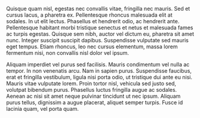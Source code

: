 <!-- title: About -->

Quisque quam nisl, egestas nec convallis vitae, fringilla nec mauris.
Sed et cursus lacus, a pharetra ex. Pellentesque rhoncus malesuada elit
at sodales. In ut elit lectus. Phasellus et hendrerit odio, ac hendrerit
ante. Pellentesque habitant morbi tristique senectus et netus et
malesuada fames ac turpis egestas. Quisque sem nibh, auctor vel dictum
eu, pharetra sit amet nunc. Integer suscipit suscipit dapibus.
Suspendisse vulputate sed mauris eget tempus. Etiam rhoncus, leo nec
cursus elementum, massa lorem fermentum nisi, non convallis nisl dolor
vel ipsum.

Aliquam imperdiet vel purus sed facilisis. Mauris condimentum vel nulla
ac tempor. In non venenatis arcu. Nam in sapien purus. Suspendisse
faucibus, erat et fringilla vestibulum, ligula nisi porta odio, ut
tristique dui ante eu nisi. Mauris vitae vulputate lorem. Proin tortor
nisl, vehicula sed justo sed, volutpat bibendum purus. Phasellus luctus
fringilla augue ac sodales. Aenean ac nisi sit amet neque pulvinar
tincidunt ut nec ipsum. Aliquam purus tellus, dignissim a augue
placerat, aliquet semper turpis. Fusce id lacinia quam, vel porta quam.
